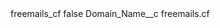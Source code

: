 <?xml version="1.0" encoding="UTF-8"?>
<CustomMetadata xmlns="http://soap.sforce.com/2006/04/metadata" xmlns:xsi="http://www.w3.org/2001/XMLSchema-instance" xmlns:xsd="http://www.w3.org/2001/XMLSchema">
    <label>freemails_cf</label>
    <protected>false</protected>
    <values>
        <field>Domain_Name__c</field>
        <value xsi:type="xsd:string">freemails.cf</value>
    </values>
</CustomMetadata>
